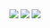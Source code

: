 
<img src="https://github-readme-stats.vercel.app/api/top-langs/?username={davidlongswe}" />
<img src="https://hits.seeyoufarm.com/api/count/incr/badge.svg?url=https%3A%2F%2Fgithub.com%2F{davidlongswe}1212%2Fhit-counter" />
<a href="https://www.linkedin.com/in/david-elfving-long/"><img src="https://img.shields.io/badge/LinkedIn-0077B5?style=for-the-badge&logo=linkedin&logoColor=white"/> </a>


